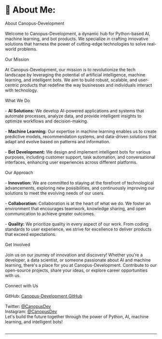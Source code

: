 # 💫 About Me:
About Canopus-Development<br><br>Welcome to Canopus-Development, a dynamic hub for Python-based AI, machine learning, and bot products. We specialize in crafting innovative solutions that harness the power of cutting-edge technologies to solve real-world problems.<br><br>Our Mission<br><br>At Canopus-Development, our mission is to revolutionize the tech landscape by leveraging the potential of artificial intelligence, machine learning, and intelligent bots. We aim to build robust, scalable, and user-centric products that redefine the way businesses and individuals interact with technology.<br><br>What We Do<br><br>- **AI Solutions:** We develop AI-powered applications and systems that automate processes, analyze data, and provide intelligent insights to optimize workflows and decision-making.<br>  <br>- **Machine Learning:** Our expertise in machine learning enables us to create predictive models, recommendation systems, and data-driven solutions that adapt and evolve based on patterns and information.<br>  <br>- **Bot Development:** We design and implement intelligent bots for various purposes, including customer support, task automation, and conversational interfaces, enhancing user experiences across different platforms.<br><br>Our Approach<br><br>- **Innovation:** We are committed to staying at the forefront of technological advancements, exploring new possibilities, and continuously improving our solutions to meet the evolving needs of our users.<br>  <br>- **Collaboration:** Collaboration is at the heart of what we do. We foster an environment that encourages teamwork, knowledge sharing, and open communication to achieve greater outcomes.<br>  <br>- **Quality:** We prioritize quality in every aspect of our work. From coding standards to user experience, we strive for excellence to deliver products that exceed expectations.<br><br>Get Involved<br><br>Join us on our journey of innovation and discovery! Whether you're a developer, a data scientist, or someone passionate about AI and machine learning, there's a place for you at Canopus-Development. Contribute to our open-source projects, share your ideas, or explore career opportunities with us.<br> <br>Connect with Us<br><br>GitHub: [Canopus-Development GitHub](https://github.com/Canopus-Development)<br>  <br>Twitter: [@CanopusDev](https://twitter.com/CanopusDev)   <br>Instagram: [@CanopusDev](https://instagram.com/CanopusDev)<br>Let's build the future together through the power of Python, AI, machine learning, and intelligent bots!<br><br>



---

<!-- Proudly created with GPRM ( https://gprm.itsvg.in ) -->
